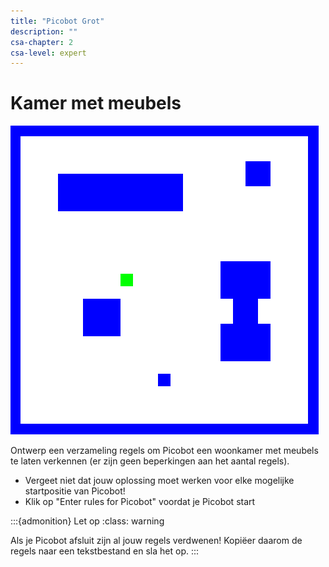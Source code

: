 ```yaml
---
title: "Picobot Grot"
description: ""
csa-chapter: 2
csa-level: expert
---
```


# Kamer met meubels

![Picobot huis met kamers](images/picobot/picobotExKM.png)

Ontwerp een verzameling regels om Picobot een woonkamer met meubels te laten verkennen (er zijn geen beperkingen aan het aantal regels).

- Vergeet niet dat jouw oplossing moet werken voor elke mogelijke startpositie van Picobot!
- Klik op "Enter rules for Picobot" voordat je Picobot start

:::{admonition} Let op
:class: warning

Als je Picobot afsluit zijn al jouw regels verdwenen! Kopiëer daarom de regels naar een tekstbestand en sla het op.
:::
